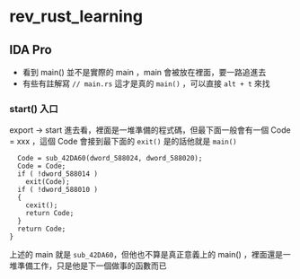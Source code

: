 # rev_rust_learning


## IDA Pro

- 看到 main() 並不是實際的 main ，main 會被放在裡面，要一路追進去
- 有些有註解寫 `// main.rs` 這才是真的 `main()` ，可以直接 `alt + t` 來找

### start() 入口

export -> start 進去看，裡面是一堆準備的程式碼，但最下面一般會有一個 Code = xxx ，這個 Code 會接到最下面的 `exit()` 是的話他就是 `main()`

```
  Code = sub_42DA60(dword_588024, dword_588020);
  Code = Code;
  if ( !dword_588014 )
    exit(Code);
  if ( !dword_588010 )
  {
    cexit();
    return Code;
  }
  return Code;
}
```

上述的 main 就是 `sub_42DA60`，但他也不算是真正意義上的 main() ，裡面還是一堆準備工作，只是他是下一個做事的函數而已
